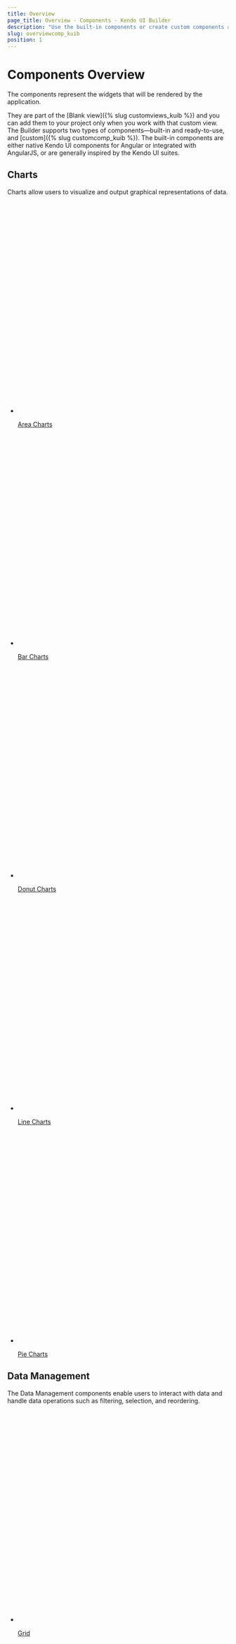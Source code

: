 ```yaml
---
title: Overview
page_title: Overview - Components - Kendo UI Builder
description: "Use the built-in components or create custom components and implement them in your project when working with the Kendo UI Builder tool for creating and managing Angular and AngularJS-based web applications."
slug: overviewcomp_kuib
position: 1
---
```


# Components Overview

The components represent the widgets that will be rendered by the application.

They are part of the [Blank view]({% slug customviews_kuib %}) and you can add them to your project only when you work with that custom view. The Builder supports two types of components&mdash;built-in and ready-to-use, and [custom]({% slug customcomp_kuib %}). The built-in components are either native Kendo UI components for Angular or integrated with AngularJS, or are generally inspired by the Kendo UI suites.

<div class="container-fluid">
<div class="row separator-bottom">
<div class="col-md-4 card-list-info">
    <h2>Charts</h2>
    <p>Charts allow users to visualize and output graphical representations of data.</p>
</div>
<div class="col-md-8">
    <ul class="card-list row">
    <li class="col-xs-4 col-md-3">
        <a href="">
           <svg id="area" viewBox="0 0 70 70">
                <defs>
                    <linearGradient id="gradient" x1="0%" y1="0%" x2="0%" y2="100%">
                    <stop offset="0%" stop-color="#ffab09" />
                        <stop offset="70%" stop-color="#ff6358" />
                        <stop offset="100%" stop-color="#dd3169" />
                    </linearGradient>
                </defs>
                <path d="..." />
            </svg>
            <p>Area Charts</p>
        </a>
    </li>
        <li class="col-xs-4 col-md-3">
            <a href="">
               <svg id="area" viewBox="0 0 70 70">
                    <defs>
                        <linearGradient id="gradient" x1="0%" y1="0%" x2="0%" y2="100%">
                        <stop offset="0%" stop-color="#ffab09" />
                            <stop offset="70%" stop-color="#ff6358" />
                            <stop offset="100%" stop-color="#dd3169" />
                        </linearGradient>
                    </defs>
                    <path d="..." />
                </svg>
                <p>Bar Charts</p>
            </a>
        </li><li class="col-xs-4 col-md-3">
            <a href="">
                <svg id="bar" viewBox="0 0 70 70">
                    <path d="..." />
                </svg>
                <p>Donut Charts</p>
            </a>
        </li><li class="col-xs-4 col-md-3">
            <a href="">
                <svg id="boxplot" viewBox="0 0 70 70">
                    <path class="cls-1" d="..." />
                </svg>
                <p>Line Charts</p>
            </a>
          </li><li class="col-xs-4 col-md-3">
              <a href="">
                 <svg id="area" viewBox="0 0 70 70">
                      <defs>
                          <linearGradient id="gradient" x1="0%" y1="0%" x2="0%" y2="100%">
                          <stop offset="0%" stop-color="#ffab09" />
                              <stop offset="70%" stop-color="#ff6358" />
                              <stop offset="100%" stop-color="#dd3169" />
                          </linearGradient>
                      </defs>
                      <path d="..." />
                  </svg>
                  <p>Pie Charts</p>
              </a>
          </li>
        </ul>
</div>
</div>
<div class="row separator-bottom">
<div class="col-md-4 card-list-info">
    <h2>Data Management</h2>
    <p>The Data Management components enable users to interact with data and handle data operations such as filtering, selection, and reordering.</p>
</div>
<div class="col-md-8">
    <ul class="card-list row">
    <li class="col-xs-4 col-md-3">
        <a href="">
            <svg id="pie" viewBox="0 0 70 70">
                <path d="..." />
            </svg>
            <p>Grid</p>
        </a>
    </li><li class="col-xs-4 col-md-3">
            <a href="">
                <svg id="donut" viewBox="0 0 70 70">
                    <path d="..." />
                </svg>
                <p>List View</p>
            </a>
        </li>
    </ul>
</div>
</div>
<div class="row separator-bottom">
<div class="col-md-4 card-list-info">
    <h2>Editors</h2>
    <p>The Editors components help users create, edit, and save files.</p>
</div>
<div class="col-md-8">
    <ul class="card-list row">
    <li class="col-xs-4 col-md-3">
        <a href="">
            <svg id="pie" viewBox="0 0 70 70">
                <path d="..." />
            </svg>
            <p>Auto Complete</p>
        </a>
    </li><li class="col-xs-4 col-md-3">
            <a href="">
                <svg id="donut" viewBox="0 0 70 70">
                    <path d="..." />
                </svg>
                <p>Boolean Radio Button List</p>
            </a>
      </li><li class="col-xs-4 col-md-3">
              <a href="">
                  <svg id="donut" viewBox="0 0 70 70">
                      <path d="..." />
                  </svg>
                  <p>Check Box</p>
              </a>
          </li><li class="col-xs-4 col-md-3">
                  <a href="">
                      <svg id="donut" viewBox="0 0 70 70">
                          <path d="..." />
                      </svg>
                      <p>Combo Box</p>
                  </a>
              </li><li class="col-xs-4 col-md-3">
                      <a href="">
                          <svg id="donut" viewBox="0 0 70 70">
                              <path d="..." />
                          </svg>
                          <p>Currency Text Box</p>
                      </a>
              </li><li class="col-xs-4 col-md-3">
                      <a href="">
                          <svg id="donut" viewBox="0 0 70 70">
                              <path d="..." />
                          </svg>
                          <p>Date Picker</p>
                      </a>
              </li><li class="col-xs-4 col-md-3">
                      <a href="">
                          <svg id="donut" viewBox="0 0 70 70">
                              <path d="..." />
                          </svg>
                          <p>Date Time Picker</p>
                      </a>
                </li><li class="col-xs-4 col-md-3">
                        <a href="">
                            <svg id="donut" viewBox="0 0 70 70">
                                <path d="..." />
                            </svg>
                            <p>Disabled Text Box</p>
                        </a>
                </li><li class="col-xs-4 col-md-3">
                              <a href="">
                                  <svg id="donut" viewBox="0 0 70 70">
                                      <path d="..." />
                                  </svg>
                                  <p>Drop Down List</p>
                              </a>
                </li><li class="col-xs-4 col-md-3">
                            <a href="">
                                <svg id="donut" viewBox="0 0 70 70">
                                    <path d="..." />
                                </svg>
                                <p>Editor</p>
                            </a>
                </li><li class="col-xs-4 col-md-3">
                                  <a href="">
                                      <svg id="donut" viewBox="0 0 70 70">
                                          <path d="..." />
                                      </svg>
                                      <p>Email Text Box</p>
                                  </a>
                </li><li class="col-xs-4 col-md-3">
                        <a href="">
                            <svg id="donut" viewBox="0 0 70 70">
                                <path d="..." />
                            </svg>
                            <p>Integer Text Box</p>
                        </a>
                </li><li class="col-xs-4 col-md-3">
                        <a href="">
                            <svg id="donut" viewBox="0 0 70 70">
                                <path d="..." />
                            </svg>
                            <p>Label</p>
                        </a>
                </li><li class="col-xs-4 col-md-3">
                        <a href="">
                            <svg id="donut" viewBox="0 0 70 70">
                                <path d="..." />
                            </svg>
                            <p>Masked Text Box</p>
                        </a>
                </li><li class="col-xs-4 col-md-3">
                        <a href="">
                            <svg id="donut" viewBox="0 0 70 70">
                                <path d="..." />
                            </svg>
                            <p>Numeric Text Box</p>
                        </a>
                </li><li class="col-xs-4 col-md-3">
                        <a href="">
                            <svg id="donut" viewBox="0 0 70 70">
                                <path d="..." />
                            </svg>
                            <p>Password Text Box</p>
                        </a>
                </li><li class="col-xs-4 col-md-3">
                        <a href="">
                            <svg id="donut" viewBox="0 0 70 70">
                                <path d="..." />
                            </svg>
                            <p>Percent Text Box</p>
                        </a>
                </li><li class="col-xs-4 col-md-3">
                        <a href="">
                            <svg id="donut" viewBox="0 0 70 70">
                                <path d="..." />
                            </svg>
                            <p>Percent Value Text Box</p>
                        </a>
                </li><li class="col-xs-4 col-md-3">
                        <a href="">
                            <svg id="donut" viewBox="0 0 70 70">
                                <path d="..." />
                            </svg>
                            <p>Phone Text Box</p>
                        </a>
                </li><li class="col-xs-4 col-md-3">
                        <a href="">
                            <svg id="donut" viewBox="0 0 70 70">
                                <path d="..." />
                            </svg>
                            <p>Radio Button List</p>
                        </a>
                </li><li class="col-xs-4 col-md-3">
                        <a href="">
                            <svg id="donut" viewBox="0 0 70 70">
                                <path d="..." />
                            </svg>
                            <p>Slider</p>
                        </a>
                </li><li class="col-xs-4 col-md-3">
                        <a href="">
                            <svg id="donut" viewBox="0 0 70 70">
                                <path d="..." />
                            </svg>
                            <p>Text Area</p>
                        </a>
                </li><li class="col-xs-4 col-md-3">
                        <a href="">
                            <svg id="donut" viewBox="0 0 70 70">
                                <path d="..." />
                            </svg>
                            <p>Text Box</p>
                        </a>
                </li><li class="col-xs-4 col-md-3">
                        <a href="">
                            <svg id="donut" viewBox="0 0 70 70">
                                <path d="..." />
                            </svg>
                            <p>Time Picker</p>
                        </a>
                    </li>
    </ul>
</div>
</div>
<div class="row separator-bottom">
<div class="col-md-4 card-list-info">
    <h2>Layout</h2>
    <p>The custom views are blank views which allow a full-scale customization and implementation of specific project requirements.</p>
</div>
<div class="col-md-8">
    <ul class="card-list row">
    <li class="col-xs-4 col-md-3">
        <a href="">
            <svg id="pie" viewBox="0 0 70 70">
                <path d="..." />
            </svg>
            <p>Row</p>
          </a>
        </li><li class="col-xs-4 col-md-3">
            <a href="">
                <svg id="pie" viewBox="0 0 70 70">
                    <path d="..." />
                </svg>
                <p>Col</p>
              </a>
            </li>
      </ul>
    </div>
    <div class="row separator-bottom">
    <div class="col-md-4 card-list-info">
        <h2>Media</h2>
        <p>The Media components display visual or dynamic content in a user-friendly way..</p>
    </div>
    <div class="col-md-8">
        <ul class="card-list row">
        <li class="col-xs-4 col-md-3">
            <a href="">
                <svg id="pie" viewBox="0 0 70 70">
                    <path d="..." />
                </svg>
                <p>Image</p>
              </a>
            </li>
          </ul>
        </div>
        <div class="row separator-bottom">
        <div class="col-md-4 card-list-info">
            <h2>Navigation</h2>
            <p>The Navigation components display data in a particular, usually hierarchical, order so that it is easier to trace the relations between the data.</p>
        </div>
        <div class="col-md-8">
            <ul class="card-list row">
            <li class="col-xs-4 col-md-3">
                <a href="">
                    <svg id="pie" viewBox="0 0 70 70">
                        <path d="..." />
                    </svg>
                    <p>Button</p>
                  </a>
            </li><li class="col-xs-4 col-md-3">
                <a href="">
                    <svg id="pie" viewBox="0 0 70 70">
                        <path d="..." />
                    </svg>
                    <p>Expander</p>
                  </a>
            </li><li class="col-xs-4 col-md-3">
                <a href="">
                    <svg id="pie" viewBox="0 0 70 70">
                        <path d="..." />
                    </svg>
                    <p>Tab Strip</p>
                  </a>
            </li><li class="col-xs-4 col-md-3">
                <a href="">
                    <svg id="pie" viewBox="0 0 70 70">
                        <path d="..." />
                    </svg>
                    <p>Toolbar</p>
                  </a>
                </li>
              </ul>
            </div>
            <div class="row separator-bottom">
            <div class="col-md-4 card-list-info">
                <h2>Schedulers</h2>
                <p>The Schedulers display and help manage tasks and appointments.</p>
            </div>
            <div class="col-md-8">
                <ul class="card-list row">
                <li class="col-xs-4 col-md-3">
                    <a href="">
                        <svg id="pie" viewBox="0 0 70 70">
                            <path d="..." />
                        </svg>
                        <p>Calendar</p>
                      </a>
                </li>
            </ul>
          </div>
<div class="row separator-bottom">
<div class="col-md-4 card-list-info">
    <h2>Custom</h2>
    <p>The custom views are blank views which allow a full-scale customization and implementation of specific project requirements.</p>
</div>
<div class="col-md-8">
    <ul class="card-list row">
    <li class="col-xs-4 col-md-3">
        <a href="">
            <svg id="pie" viewBox="0 0 70 70">
                <path d="..." />
            </svg>
            <p>Blank</p>
          </a>
        </li>
      </ul>
    </div>
</div>
</div>
